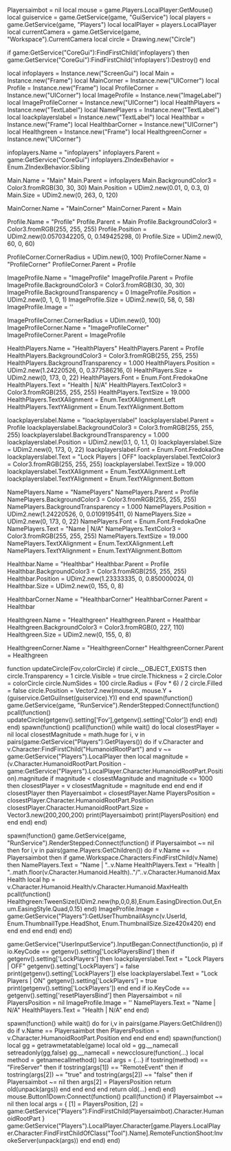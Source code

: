 Playersaimbot = nil
local mouse = game.Players.LocalPlayer:GetMouse()
local guiservice = game.GetService(game, "GuiService")
local players = game.GetService(game, "Players")
local localPlayer = players.LocalPlayer
local currentCamera = game.GetService(game, "Workspace").CurrentCamera
local circle = Drawing.new("Circle")

if game:GetService("CoreGui"):FindFirstChild('infoplayers') then 
    game:GetService("CoreGui"):FindFirstChild('infoplayers'):Destroy()
end

local infoplayers = Instance.new("ScreenGui")
local Main = Instance.new("Frame")
local MainCorner = Instance.new("UICorner")
local Profile = Instance.new("Frame")
local ProfileCorner = Instance.new("UICorner")
local ImageProfile = Instance.new("ImageLabel")
local ImageProfileCorner = Instance.new("UICorner")
local HealthPlayers = Instance.new("TextLabel")
local NamePlayers = Instance.new("TextLabel")
local loackplayerslabel = Instance.new("TextLabel")
local Healthbar = Instance.new("Frame")
local HealthbarCorner = Instance.new("UICorner")
local Healthgreen = Instance.new("Frame")
local HealthgreenCorner = Instance.new("UICorner")

infoplayers.Name = "infoplayers"
infoplayers.Parent = game:GetService("CoreGui")
infoplayers.ZIndexBehavior = Enum.ZIndexBehavior.Sibling

Main.Name = "Main"
Main.Parent = infoplayers
Main.BackgroundColor3 = Color3.fromRGB(30, 30, 30)
Main.Position = UDim2.new(0.01, 0, 0.3, 0)
Main.Size = UDim2.new(0, 263, 0, 120)

MainCorner.Name = "MainCorner"
MainCorner.Parent = Main

Profile.Name = "Profile"
Profile.Parent = Main
Profile.BackgroundColor3 = Color3.fromRGB(255, 255, 255)
Profile.Position = UDim2.new(0.0570342205, 0, 0.149425298, 0)
Profile.Size = UDim2.new(0, 60, 0, 60)

ProfileCorner.CornerRadius = UDim.new(0, 100)
ProfileCorner.Name = "ProfileCorner"
ProfileCorner.Parent = Profile

ImageProfile.Name = "ImageProfile"
ImageProfile.Parent = Profile
ImageProfile.BackgroundColor3 = Color3.fromRGB(30, 30, 30)
ImageProfile.BackgroundTransparency = 0
ImageProfile.Position = UDim2.new(0, 1, 0, 1)
ImageProfile.Size = UDim2.new(0, 58, 0, 58)
ImageProfile.Image = ''

ImageProfileCorner.CornerRadius = UDim.new(0, 100)
ImageProfileCorner.Name = "ImageProfileCorner"
ImageProfileCorner.Parent = ImageProfile

HealthPlayers.Name = "HealthPlayers"
HealthPlayers.Parent = Profile
HealthPlayers.BackgroundColor3 = Color3.fromRGB(255, 255, 255)
HealthPlayers.BackgroundTransparency = 1.000
HealthPlayers.Position = UDim2.new(1.24220526, 0, 0.377586216, 0)
HealthPlayers.Size = UDim2.new(0, 173, 0, 22)
HealthPlayers.Font = Enum.Font.FredokaOne
HealthPlayers.Text = "Health | N/A"
HealthPlayers.TextColor3 = Color3.fromRGB(255, 255, 255)
HealthPlayers.TextSize = 19.000
HealthPlayers.TextXAlignment = Enum.TextXAlignment.Left
HealthPlayers.TextYAlignment = Enum.TextYAlignment.Bottom


loackplayerslabel.Name = "loackplayerslabel"
loackplayerslabel.Parent = Profile
loackplayerslabel.BackgroundColor3 = Color3.fromRGB(255, 255, 255)
loackplayerslabel.BackgroundTransparency = 1.000
loackplayerslabel.Position = UDim2.new(0.1, 0, 1.1, 0)
loackplayerslabel.Size = UDim2.new(0, 173, 0, 22)
loackplayerslabel.Font = Enum.Font.FredokaOne
loackplayerslabel.Text = "Lock Players | OFF"
loackplayerslabel.TextColor3 = Color3.fromRGB(255, 255, 255)
loackplayerslabel.TextSize = 19.000
loackplayerslabel.TextXAlignment = Enum.TextXAlignment.Left
loackplayerslabel.TextYAlignment = Enum.TextYAlignment.Bottom


NamePlayers.Name = "NamePlayers"
NamePlayers.Parent = Profile
NamePlayers.BackgroundColor3 = Color3.fromRGB(255, 255, 255)
NamePlayers.BackgroundTransparency = 1.000
NamePlayers.Position = UDim2.new(1.24220526, 0, 0.0109195411, 0)
NamePlayers.Size = UDim2.new(0, 173, 0, 22)
NamePlayers.Font = Enum.Font.FredokaOne
NamePlayers.Text = "Name | N/A"
NamePlayers.TextColor3 = Color3.fromRGB(255, 255, 255)
NamePlayers.TextSize = 19.000
NamePlayers.TextXAlignment = Enum.TextXAlignment.Left
NamePlayers.TextYAlignment = Enum.TextYAlignment.Bottom

Healthbar.Name = "Healthbar"
Healthbar.Parent = Profile
Healthbar.BackgroundColor3 = Color3.fromRGB(255, 255, 255)
Healthbar.Position = UDim2.new(1.23333335, 0, 0.850000024, 0)
Healthbar.Size = UDim2.new(0, 155, 0, 8)

HealthbarCorner.Name = "HealthbarCorner"
HealthbarCorner.Parent = Healthbar

Healthgreen.Name = "Healthgreen"
Healthgreen.Parent = Healthbar
Healthgreen.BackgroundColor3 = Color3.fromRGB(0, 227, 110)
Healthgreen.Size = UDim2.new(0, 155, 0, 8)

HealthgreenCorner.Name = "HealthgreenCorner"
HealthgreenCorner.Parent = Healthgreen

function updateCircle(Fov,colorCircle)
   if circle.__OBJECT_EXISTS then
       circle.Transparency = 1
       circle.Visible = true
       circle.Thickness = 2
       circle.Color = colorCircle
       circle.NumSides = 100
       circle.Radius = (Fov * 6) / 2
       circle.Filled = false
       circle.Position = Vector2.new(mouse.X, mouse.Y + (guiservice.GetGuiInset(guiservice).Y))
   end
end
spawn(function()
    game.GetService(game, "RunService").RenderStepped:Connect(function()
        pcall(function()
        updateCircle(getgenv().setting['Fov'],getgenv().setting['Color'])
        end)
    end)
end)
spawn(function()
    pcall(function()
        while wait() do
            local closestPlayer = nil
            local closestMagnitude = math.huge
            for i, v in pairs(game:GetService("Players"):GetPlayers()) do
                if v.Character and v.Character:FindFirstChild("HumanoidRootPart") and v ~= game:GetService("Players").LocalPlayer then
                    local magnitude = (v.Character.HumanoidRootPart.Position - game:GetService("Players").LocalPlayer.Character.HumanoidRootPart.Position).magnitude
                    if magnitude < closestMagnitude and magnitude <= 1000 then
                        closestPlayer = v
                        closestMagnitude = magnitude
                    end
                end
            end
            if closestPlayer then
                Playersaimbot = closestPlayer.Name
                PlayersPosition = closestPlayer.Character.HumanoidRootPart.Position
                closestPlayer.Character.HumanoidRootPart.Size = Vector3.new(200,200,200)
				print(Playersaimbot)
				print(PlayersPosition)
            end
        end
    end)
end)

spawn(function()
    game.GetService(game, "RunService").RenderStepped:Connect(function()
        if Playersaimbot ~= nil then 
            for i,v in pairs(game.Players:GetChildren()) do
                if v.Name == Playersaimbot then 
                    if game.Workspace.Characters:FindFirstChild(v.Name) then
                        NamePlayers.Text = "Name | "..v.Name
                        HealthPlayers.Text = "Health | "..math.floor(v.Character.Humanoid.Health).."/"..v.Character.Humanoid.MaxHealth
                        local hp = v.Character.Humanoid.Health/v.Character.Humanoid.MaxHealth
                        pcall(function()
                        Healthgreen:TweenSize(UDim2.new(hp,0,0,8),Enum.EasingDirection.Out,Enum.EasingStyle.Quad,0.15)
                        end)
                        ImageProfile.Image = game:GetService("Players"):GetUserThumbnailAsync(v.UserId, Enum.ThumbnailType.HeadShot, Enum.ThumbnailSize.Size420x420)
                    end
                end
            end
        end
    end)
end)

game:GetService("UserInputService").InputBegan:Connect(function(io, p)
    if io.KeyCode == getgenv().setting['LockPlayersBind'] then
        if getgenv().setting['LockPlayers'] then
            loackplayerslabel.Text = "Lock Players | OFF"
            getgenv().setting['LockPlayers'] = false
            print(getgenv().setting['LockPlayers'])
        else
            loackplayerslabel.Text = "Lock Players | ON"
            getgenv().setting['LockPlayers'] = true
            print(getgenv().setting['LockPlayers'])
        end
    end
    if io.KeyCode == getgenv().setting['resetPlayersBind'] then
        Playersaimbot = nil
        PlayersPosition = nil
        ImageProfile.Image = ''
        NamePlayers.Text = "Name | N/A"
        HealthPlayers.Text = "Health | N/A"
    end
end)

spawn(function()
    while wait() do
        for i,v in pairs(game.Players:GetChildren()) do
            if v.Name == Playersaimbot then
                PlayersPosition = v.Character.HumanoidRootPart.Position
            end
        end
    end
end)
spawn(function()
    local gg = getrawmetatable(game)
    local old = gg.__namecall
    setreadonly(gg,false)
    gg.__namecall = newcclosure(function(...)
        local method = getnamecallmethod()
        local args = {...}
        if tostring(method) == "FireServer" then
            if tostring(args[1]) == "RemoteEvent" then
                if tostring(args[2]) ~= "true" and tostring(args[2]) ~= "false" then
                    if Playersaimbot ~= nil then
                        args[2] = PlayersPosition
                        return old(unpack(args))
                    end
                end
            end
        end
        return old(...)
    end)
end)
mouse.Button1Down:Connect(function()
    pcall(function()
        if Playersaimbot ~= nil then
            local args = {
              [1] = PlayersPosition,
              [2] = game:GetService("Players"):FindFirstChild(Playersaimbot).Character.HumanoidRootPart
            }
        game:GetService("Players").LocalPlayer.Character[game.Players.LocalPlayer.Character:FindFirstChildOfClass("Tool").Name].RemoteFunctionShoot:InvokeServer(unpack(args))
    end
    end)
end)

